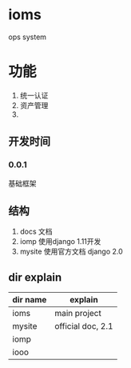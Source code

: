 # ioms
ops system



# 功能
1. 统一认证
2. 资产管理
3.



## 开发时间
### 0.0.1
基础框架



## 结构
1. docs 文档
2. iomp 使用django 1.11开发
3. mysite 使用官方文档 django 2.0 


## dir explain

dir name | explain
-- | --
ioms | main project
mysite | official doc, 2.1
iomp |
iooo |


